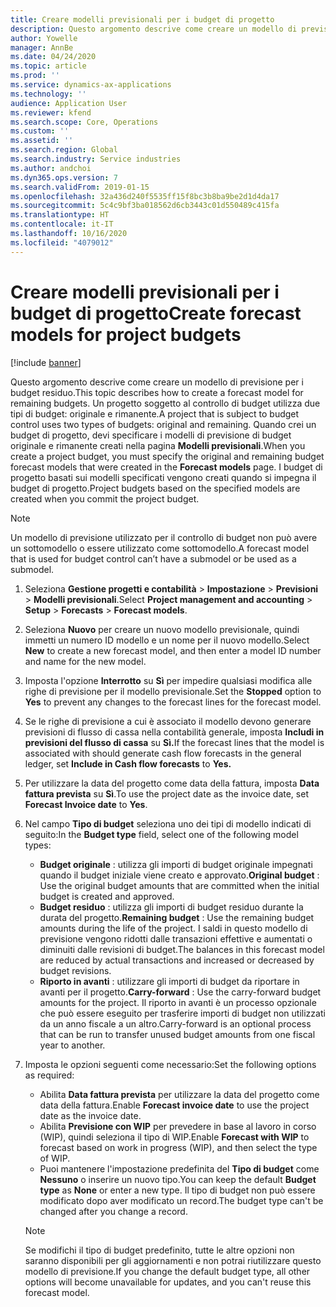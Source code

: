 ```yaml
---
title: Creare modelli previsionali per i budget di progetto
description: Questo argomento descrive come creare un modello di previsione per i budget residuo.
author: Yowelle
manager: AnnBe
ms.date: 04/24/2020
ms.topic: article
ms.prod: ''
ms.service: dynamics-ax-applications
ms.technology: ''
audience: Application User
ms.reviewer: kfend
ms.search.scope: Core, Operations
ms.custom: ''
ms.assetid: ''
ms.search.region: Global
ms.search.industry: Service industries
ms.author: andchoi
ms.dyn365.ops.version: 7
ms.search.validFrom: 2019-01-15
ms.openlocfilehash: 32a436d240f5535ff15f8bc3b8ba9be2d1d4da17
ms.sourcegitcommit: 5c4c9bf3ba018562d6cb3443c01d550489c415fa
ms.translationtype: HT
ms.contentlocale: it-IT
ms.lasthandoff: 10/16/2020
ms.locfileid: "4079012"
---
```

# <a name="create-forecast-models-for-project-budgets"></a><span data-ttu-id="28c32-103">Creare modelli previsionali per i budget di progetto</span><span class="sxs-lookup"><span data-stu-id="28c32-103">Create forecast models for project budgets</span></span> 

[!include [banner](../includes/banner.md)]

<span data-ttu-id="28c32-104">Questo argomento descrive come creare un modello di previsione per i budget residuo.</span><span class="sxs-lookup"><span data-stu-id="28c32-104">This topic describes how to create a forecast model for remaining budgets.</span></span> <span data-ttu-id="28c32-105">Un progetto soggetto al controllo di budget utilizza due tipi di budget: originale e rimanente.</span><span class="sxs-lookup"><span data-stu-id="28c32-105">A project that is subject to budget control uses two types of budgets: original and remaining.</span></span> <span data-ttu-id="28c32-106">Quando crei un budget di progetto, devi specificare i modelli di previsione di budget originale e rimanente creati nella pagina **Modelli previsionali**.</span><span class="sxs-lookup"><span data-stu-id="28c32-106">When you create a project budget, you must specify the original and remaining budget forecast models that were created in the **Forecast models** page.</span></span> <span data-ttu-id="28c32-107">I budget di progetto basati sui modelli specificati vengono creati quando si impegna il budget di progetto.</span><span class="sxs-lookup"><span data-stu-id="28c32-107">Project budgets based on the specified models are created when you commit the project budget.</span></span>

> [!NOTE]
> <span data-ttu-id="28c32-108">Un modello di previsione utilizzato per il controllo di budget non può avere un sottomodello o essere utilizzato come sottomodello.</span><span class="sxs-lookup"><span data-stu-id="28c32-108">A forecast model that is used for budget control can’t have a submodel or be used as a submodel.</span></span>

1. <span data-ttu-id="28c32-109">Seleziona **Gestione progetti e contabilità** > **Impostazione** > **Previsioni**  > **Modelli previsionali**.</span><span class="sxs-lookup"><span data-stu-id="28c32-109">Select **Project management and accounting** > **Setup** > **Forecasts**  > **Forecast models**.</span></span>
2. <span data-ttu-id="28c32-110">Seleziona **Nuovo** per creare un nuovo modello previsionale, quindi immetti un numero ID modello e un nome per il nuovo modello.</span><span class="sxs-lookup"><span data-stu-id="28c32-110">Select **New** to create a new forecast model, and then enter a model ID number and name for the new model.</span></span> 
3. <span data-ttu-id="28c32-111">Imposta l'opzione **Interrotto** su **Sì** per impedire qualsiasi modifica alle righe di previsione per il modello previsionale.</span><span class="sxs-lookup"><span data-stu-id="28c32-111">Set the **Stopped** option to **Yes** to prevent any changes to the forecast lines for the forecast model.</span></span> 
4. <span data-ttu-id="28c32-112">Se le righe di previsione a cui è associato il modello devono generare previsioni di flusso di cassa nella contabilità generale, imposta **Includi in previsioni del flusso di cassa** su **Sì.**</span><span class="sxs-lookup"><span data-stu-id="28c32-112">If the forecast lines that the model is associated with should generate cash flow forecasts in the general ledger, set **Include in Cash flow forecasts** to **Yes.**</span></span> 
5. <span data-ttu-id="28c32-113">Per utilizzare la data del progetto come data della fattura, imposta **Data fattura prevista** su **Sì**.</span><span class="sxs-lookup"><span data-stu-id="28c32-113">To use the project date as the invoice date, set **Forecast Invoice date** to **Yes**.</span></span> 
6. <span data-ttu-id="28c32-114">Nel campo **Tipo di budget** seleziona uno dei tipi di modello indicati di seguito:</span><span class="sxs-lookup"><span data-stu-id="28c32-114">In the **Budget type** field, select one of the following model types:</span></span>

   - <span data-ttu-id="28c32-115">**Budget originale** : utilizza gli importi di budget originale impegnati quando il budget iniziale viene creato e approvato.</span><span class="sxs-lookup"><span data-stu-id="28c32-115">**Original budget** : Use the original budget amounts that are committed when the initial budget is created and approved.</span></span>
   - <span data-ttu-id="28c32-116">**Budget residuo** : utilizza gli importi di budget residuo durante la durata del progetto.</span><span class="sxs-lookup"><span data-stu-id="28c32-116">**Remaining budget** : Use the remaining budget amounts during the life of the project.</span></span> <span data-ttu-id="28c32-117">I saldi in questo modello di previsione vengono ridotti dalle transazioni effettive e aumentati o diminuiti dalle revisioni di budget.</span><span class="sxs-lookup"><span data-stu-id="28c32-117">The balances in this forecast model are reduced by actual transactions and increased or decreased by budget revisions.</span></span>
   - <span data-ttu-id="28c32-118">**Riporto in avanti** : utilizzare gli importi di budget da riportare in avanti per il progetto.</span><span class="sxs-lookup"><span data-stu-id="28c32-118">**Carry-forward** : Use the carry-forward budget amounts for the project.</span></span> <span data-ttu-id="28c32-119">Il riporto in avanti è un processo opzionale che può essere eseguito per trasferire importi di budget non utilizzati da un anno fiscale a un altro.</span><span class="sxs-lookup"><span data-stu-id="28c32-119">Carry-forward is an optional process that can be run to transfer unused budget amounts from one fiscal year to another.</span></span>

7. <span data-ttu-id="28c32-120">Imposta le opzioni seguenti come necessario:</span><span class="sxs-lookup"><span data-stu-id="28c32-120">Set the following options as required:</span></span>

   - <span data-ttu-id="28c32-121">Abilita **Data fattura prevista** per utilizzare la data del progetto come data della fattura.</span><span class="sxs-lookup"><span data-stu-id="28c32-121">Enable **Forecast invoice date** to use the project date as the invoice date.</span></span>
   - <span data-ttu-id="28c32-122">Abilita **Previsione con WIP** per prevedere in base al lavoro in corso (WIP), quindi seleziona il tipo di WIP.</span><span class="sxs-lookup"><span data-stu-id="28c32-122">Enable **Forecast with WIP** to forecast based on work in progress (WIP), and then select the type of WIP.</span></span> 
   - <span data-ttu-id="28c32-123">Puoi mantenere l'impostazione predefinita del **Tipo di budget** come **Nessuno** o inserire un nuovo tipo.</span><span class="sxs-lookup"><span data-stu-id="28c32-123">You can keep the default **Budget type** as **None** or enter a new type.</span></span> <span data-ttu-id="28c32-124">Il tipo di budget non può essere modificato dopo aver modificato un record.</span><span class="sxs-lookup"><span data-stu-id="28c32-124">The budget type can't be changed after you change a record.</span></span>     
    > [!NOTE]
    > <span data-ttu-id="28c32-125">Se modifichi il tipo di budget predefinito, tutte le altre opzioni non saranno disponibili per gli aggiornamenti e non potrai riutilizzare questo modello di previsione.</span><span class="sxs-lookup"><span data-stu-id="28c32-125">If you change the default budget type, all other options will become unavailable for updates, and you can't reuse this forecast model.</span></span> 
   


 


